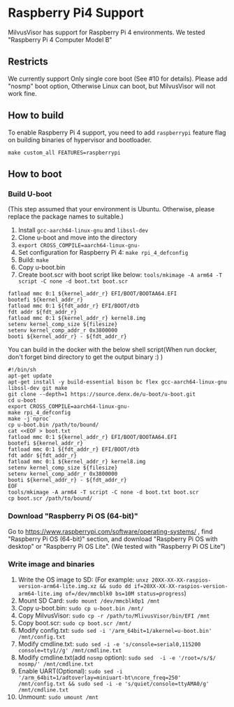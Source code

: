# Raspberry Pi4 Support
MilvusVisor has support for Raspberry Pi 4 environments.
We tested "Raspberry Pi 4 Computer Model B"

## Restricts
We currently support Only single core boot (See #10 for details). Please add "nosmp" boot option, Otherwise Linux can boot, but MilvusVisor will not work fine.


## How to build
To enable Raspberry Pi 4 support, you need to add `raspberrypi` feature flag on building binaries of hypervisor and bootloader.

```shell
make custom_all FEATURES=raspberrypi
```

## How to boot
### Build U-boot
(This step assumed that your environment is Ubuntu. Otherwise, please replace the package names to suitable.)

1. Install `gcc-aarch64-linux-gnu` and `libssl-dev` 
2. Clone u-boot and move into the directory
3. `export CROSS_COMPILE=aarch64-linux-gnu-`
4. Set configuration for Raspberry Pi 4: `make rpi_4_defconfig`
5. Build: `make`
6. Copy u-boot.bin
7. Create boot.scr with boot script like below: `tools/mkimage -A arm64 -T script -C none -d boot.txt boot.scr`

```
fatload mmc 0:1 ${kernel_addr_r} EFI/BOOT/BOOTAA64.EFI
bootefi ${kernel_addr_r}
fatload mmc 0:1 ${fdt_addr_r} EFI/BOOT/dtb
fdt addr ${fdt_addr_r}
fatload mmc 0:1 ${kernel_addr_r} kernel8.img
setenv kernel_comp_size ${filesize}
setenv kernel_comp_addr_r 0x3800000
booti ${kernel_addr_r} - ${fdt_addr_r}
```

You can build in the docker with the below shell script(When run docker, don't forget bind directory to get the output binary :) )

```shell
#!/bin/sh
apt-get update
apt-get install -y build-essential bison bc flex gcc-aarch64-linux-gnu libssl-dev git make
git clone --depth=1 https://source.denx.de/u-boot/u-boot.git
cd u-boot
export CROSS_COMPILE=aarch64-linux-gnu-
make rpi_4_defconfig
make -j`nproc`
cp u-boot.bin /path/to/bound/
cat <<EOF > boot.txt
fatload mmc 0:1 ${kernel_addr_r} EFI/BOOT/BOOTAA64.EFI
bootefi ${kernel_addr_r}
fatload mmc 0:1 ${fdt_addr_r} EFI/BOOT/dtb
fdt addr ${fdt_addr_r}
fatload mmc 0:1 ${kernel_addr_r} kernel8.img
setenv kernel_comp_size ${filesize}
setenv kernel_comp_addr_r 0x3800000
booti ${kernel_addr_r} - ${fdt_addr_r}
EOF
tools/mkimage -A arm64 -T script -C none -d boot.txt boot.scr
cp boot.scr /path/to/bound/
```

### Download "Raspberry Pi OS (64-bit)"
Go to https://www.raspberrypi.com/software/operating-systems/ , find "Raspberry Pi OS (64-bit)" section, and download "Raspberry Pi OS with desktop" or "Raspberry Pi OS Lite". (We tested with "Raspberry Pi OS Lite")


### Write image and binaries

1. Write the OS image to SD: (For example: `unxz 20XX-XX-XX-raspios-version-arm64-lite.img.xz && sudo dd if=20XX-XX-XX-raspios-version-arm64-lite.img of=/dev/mmcblk0 bs=10M status=progress`)
2. Mount SD Card: `sudo mount /dev/mmcblk0p1 /mnt`
3. Copy u-boot.bin: `sudo cp u-boot.bin /mnt/`
4. Copy MilvusVisor: `sudo cp -r /path/to/MlivusVisor/bin/EFI /mnt`
5. Copy boot.scr: `sudo cp boot.scr /mnt/`
6. Modify config.txt: `sudo sed -i '/arm_64bit=1/akernel=u-boot.bin' /mnt/config.txt`
7. Modify cmdline.txt: `sudo sed -i -e 's/console=serial0,115200 console=tty1//g' /mnt/cmdline.txt`
8. Modify cmdline.txt(add `nosmp` option): `sudo sed  -i -e '/root=/s/$/ nosmp/' /mnt/cmdline.txt`
9. Enable UART(Optional): `sudo sed -i '/arm_64bit=1/adtoverlay=miniuart-bt\ncore_freq=250' /mnt/config.txt && sudo sed -i -e 's/quiet/console=ttyAMA0/g' /mnt/cmdline.txt`
10. Unmount: `sudo umount /mnt`
